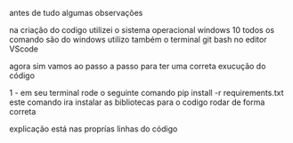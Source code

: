 antes de tudo algumas observações 

na criação do codigo utilizei o sistema operacional windows 10
todos os comando são do windows 
utilizo também o terminal git bash no editor VScode

agora sim vamos ao passo a passo para ter uma correta exucução do código  

1 - em seu terminal rode o seguinte comando pip  install -r requirements.txt
este comando ira instalar as bibliotecas para o codigo rodar de forma correta

explicação está nas proprías linhas do código

